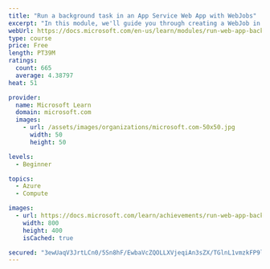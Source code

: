 ```yaml
---
title: "Run a background task in an App Service Web App with WebJobs"
excerpt: "In this module, we'll guide you through creating a WebJob in the same project as an existing Web App and automating tasks with WebJobs."
webUrl: https://docs.microsoft.com/en-us/learn/modules/run-web-app-background-task-with-webjobs/
type: course
price: Free
length: PT39M
ratings:
  count: 665
  average: 4.38797
heat: 51

provider:
  name: Microsoft Learn
  domain: microsoft.com
  images:
    - url: /assets/images/organizations/microsoft.com-50x50.jpg
      width: 50
      height: 50

levels:
  - Beginner

topics:
  - Azure
  - Compute

images:
  - url: https://docs.microsoft.com/learn/achievements/run-web-app-background-task-with-webjobs-social.png
    width: 800
    height: 400
    isCached: true

secured: "3ewUaqV3JrtLCn0/5Sn8hF/EwbaVcZQOLLXVjeqiAn3sZX/TGlnL1vmzkFP9lCt4fhPHH1m7uO+C4oAcNKyO4Og6jiTGGxEUkEL1xRTng4RgoRFZOO9V7TTZplZMqLrrxNHTZtRM6VQ0L3YkY2wPEplIgWwfYPghUE6GfvYdWzycNWGMcm74TXxh/WRoeRJuFBN8EOC6M8bqIQJsjaFA0iFJioRtmxpyfA6QNj/pv0ZpzBAF5sTdXNc2Us5RrKyD7RmYi/2+VRQNCFUuM0FymXKZHXpud7m1WwGtwN5Z8HybzHIXfrTS8lDm1Eqjb1O64AqbyWs4rEeD/brfioD3ikvPArbXEthGyS1jiqizGIIOuVhVqgMoIFYNNHMSunM8ejeLypXphIH9PO6JYnB0akMHBwtm4Kz9Wl5PguBxTVE=;87PC2r9sX5wyjql6VKP6XA=="
---
```


